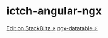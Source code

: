# ictch-angular-ngx

[Edit on StackBlitz ⚡️](https://stackblitz.com/edit/ictch-angular-ngx)
[ngx-datatable ⚡️](https://github.com/swimlane/ngx-datatable/tree/master/src/app)

